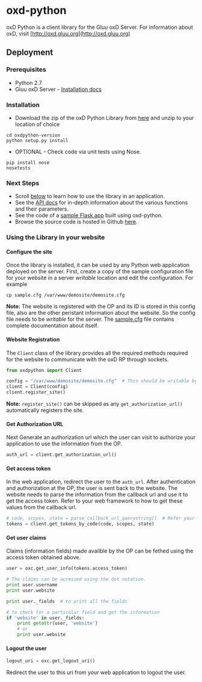 # oxd-python
oxD Python is a client library for the Gluu oxD Server. For information about oxD, visit [http://oxd.gluu.org](http://oxd.gluu.org)

## Deployment

### Prerequisites

* Python 2.7
* Gluu oxD Server - [Installation docs](https://www.gluu.org/docs-oxd/oxdserver/install/)

### Installation
* Download the zip of the oxD Python Library from [here](https://github.com/GluuFederation/oxd-python/releases) and unzip to your location of choice

```
cd oxdpython-version
python setup.py install
```

* OPTIONAL - Check code via unit tests using Nose.
```
pip install nose
nosetests
```

### Next Steps

* Scroll [below](#using-the-library-in-your-website) to learn how to use the library in an application.
* See the [API docs](https://oxd.gluu.org/api-docs/oxd-python/2.4.4) for in-depth information about the various functions and their parameters.
* See the code of a [sample Flask app](https://github.com/GluuFederation/oxd-python/tree/master/demosite) built using oxd-python.
* Browse the source code is hosted in Github [here](https://github.com/GluuFederation/oxd-python).

### Using the Library in your website

#### Configure the site

Once the library is installed, it can be used by any Python web application deployed on the server. First, create a copy of the sample configuration file for your website in a server *writable* location and edit the configuration. For example

```
cp sample.cfg /var/www/demosite/demosite.cfg
```

**Note:** The website is registered with the OP and its ID is stored in this config file, also are the other peristant information about the website. So the config file needs to be *writable* for the server. The [sample.cfg](https://github.com/GluuFederation/oxd-python/blob/master/sample.cfg) file contains complete documentation about itself.

#### Website Registration

The `Client` class of the library provides all the required methods required for the website to communicate with the oxD RP through sockets.

```python
from oxdpython import Client

config = "/var/www/demosite/demosite.cfg"  # This should be writable by the server
client = Client(config)
client.register_site()
```

**Note:** `register_site()` can be skipped as any `get_authorization_url()` automatically registers the site.

#### Get Authorization URL

Next Generate an authorization url which the user can visit to authorize your application to use the information from the OP.

```python
auth_url = client.get_authorization_url()
```

#### Get access token

In the web application, redirect the user to the `auth_url`. After authentication and authorization at the OP, the user is sent back to the website. The website needs to parse the information from the callback url and use it to get the access token. Refer to your web framework to how to get these values from the callback url.

```python
# code, scopes, state = parse_callback_url_querystring()  # Refer your web framework
tokens = client.get_tokens_by_code(code, scopes, state)
```

#### Get user claims

Claims (information fields) made availble by the OP can be fethed using the access token obtained above.

```python
user = oxc.get_user_info(tokens.access_token)

# The claims can be accessed using the dot notation.
print user.username
print user.website

print user._fields  # to print all the fields

# to check for a particular field and get the information
if 'website' in user._fields:
    print getattr(user, 'website')
    # or
    print user.website
```

#### Logout the user

```python
logout_uri = oxc.get_logout_uri()
```
Redirect the user to this uri from your web application to logout the user.
